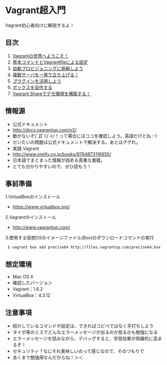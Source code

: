 Vagrant超入門
=============

Vagrant初心者向けに解説するよ！

## 目次

1. [Vagrantの世界へようこそ！](https://github.com/tmknom/study-vagrant/tree/master/study1)
1. [基本コマンドとVagrantfileによる設定](https://github.com/tmknom/study-vagrant/tree/master/study2)
1. [自動プロビジョニングに挑戦しよう](https://github.com/tmknom/study-vagrant/tree/master/study3)
1. [複数サーバを一発で立ち上げる！](https://github.com/tmknom/study-vagrant/tree/master/study4)
1. [プラグインを活用しよう](https://github.com/tmknom/study-vagrant/tree/master/study5)
1. [ボックスを自作する](https://github.com/tmknom/study-vagrant/tree/master/study6)
1. [Vagrant Shareでデモ環境を構築する！](https://github.com/tmknom/study-vagrant/tree/master/study7)

## 情報源

* 公式ドキュメント
 * <http://docs.vagrantup.com/v2/>
 * 動かないぞ(ﾟДﾟ)ｺﾞﾙｧ！って場合にはココを確認しよう。英語だけどね :-)
 * だいたいの問題は公式ドキュメントで解決する。あとはググれ。
* 実践 Vagrant
 * <http://www.oreilly.co.jp/books/9784873116655/>
 * 日本語でまとまった情報が読める貴重な書籍。
 * とても分かりやすいので、ぜひ読もう！

## 事前準備

1.VirtualBoxのインストール
 * <https://www.virtualbox.org/>

2.Vagrantのインストール
 * <http://www.vagrantup.com/>

3.使用する仮想OSのイメージファイル(Box)のダウンロードコマンドの実行
```bash
 $ vagrant box add precise64 http://files.vagrantup.com/precise64.box
```


## 想定環境 

* Mac OS X
* 確認したバージョン
 * Vagrant：1.6.2
 * VirtualBox：4.3.12


## 注意事項

* 紹介しているコマンドや設定は、できればコピペではなく手打ちしよう
 * タイポ等のミスでどんなエラーメッセージが出るのか見るのも勉強になる
 * エラーメッセージを読みながら、デバッグすると、学習効果が飛躍的に高まるぞ！
* セキュリティ？なにそれ美味しいのって感じなので、そのつもりで
 * あくまで勉強用なんだからね！＞＜

